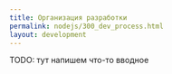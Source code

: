 ```yaml
---
title: Организация разработки
permalink: nodejs/300_dev_process.html
layout: development
---
```


TODO: тут напишем что-то вводное

